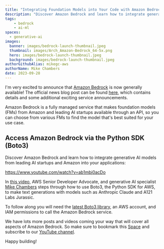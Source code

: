 ```yaml
---
title: "Integrating Foundation Models into Your Code with Amazon Bedrock"
description: "Discover Amazon Bedrock and learn how to integrate generative AI models from leading AI startups and Amazon into your applications."
tags:
    - bedrock
    - ai-ml
spaces: 
  - generative-ai
images:
  banner: images/bedrock-launch-thumbnail.jpeg
  thumbnail: images/Arch_Amazon-Bedrock_64-5x.png
  hero: images/bedrock-launch-thumbnail.jpeg
  background: images/bedrock-launch-thumbnail.jpeg
authorGithubAlias: mikegc-aws
authorName: Mike Chambers
date: 2023-09-28
---
```


I'm very excited to announce that [Amazon Bedrock](https://aws.amazon.com/bedrock/?sc_channel=el&sc_campaign=genaiwave&sc_content=amazon-bedrock-integrating-foundation-models-into-your-code&sc_geo=mult&sc_country=mult&sc_outcome=acq) is now generally available! The official news blog post can be found [here](https://aws.amazon.com/blogs/aws/amazon-bedrock-is-now-generally-available-build-and-scale-generative-ai-applications-with-foundation-models/?sc_channel=el&sc_campaign=genaiwave&sc_content=amazon-bedrock-integrating-foundation-models-into-your-code&sc_geo=mult&sc_country=mult&sc_outcome=acq), which contains details and some additional exciting service announcements.

Amazon Bedrock is a fully managed service that makes foundation models (FMs) from Amazon and leading AI startups available through an API, so you can choose from various FMs to find the model that's best suited for your use case.

## Access Amazon Bedrock via the Python SDK (Boto3)

Discover Amazon Bedrock and learn how to integrate generative AI models from leading AI startups and Amazon into your applications: 

https://www.youtube.com/watch?v=ab1mbj0acDo

In [this video](https://www.youtube.com/watch?v=ab1mbj0acDo), AWS Senior Developer Advocate, and generative AI specialist [Mike Chambers](https://linkedin.com/in/mikegchambers) steps through how to use Boto3, the Python SDK for AWS, to make text generations with models such as Anthropic Claude and A121 Labs Jurassic.

To follow along you will need the [latest Boto3 library](https://boto3.amazonaws.com/v1/documentation/api/latest/index.html?sc_channel=el&sc_campaign=genaiwave&sc_content=amazon-bedrock-integrating-foundation-models-into-your-code&sc_geo=mult&sc_country=mult&sc_outcome=acq), an AWS account, and IAM permissions to call the Amazon Bedrock service.

We have lots more posts and videos coming your way that will cover all aspects of Amazon Bedrock. So make sure to bookmark this [Space](/generative-ai) and subscribe to our [YouTube channel](https://www.youtube.com/@awsdevelopers).

Happy building!

